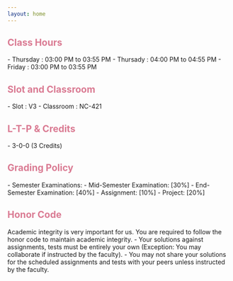 ```yaml
---
layout: home
---
```

<h2 style="color: #da7b93;"><b>Class Hours</b></h2>
- Thursday : 03:00 PM to 03:55 PM
- Thursady : 04:00 PM to 04:55 PM
- Friday   : 03:00 PM to 03:55 PM

<h2 style="color: #da7b93;"><b>Slot and Classroom</b></h2>
- Slot : V3       
- Classroom : NC-421

<h2 style="color: #da7b93;"><b>L-T-P & Credits</b></h2>
- 3-0-0 (3 Credits)


<h2 style="color: #da7b93;"><b>Grading Policy</b></h2>
- Semester Examinations:
    - Mid-Semester Examination: [30%]
    - End-Semester Examination: [40%]
- Assignment: [10%]
- Project: [20%]

<h2 style="color: #da7b93;"><b>Honor Code</b></h2>
Academic integrity is very important for us. You are required to follow the honor code to maintain academic integrity.
- Your solutions against assignments, tests must be entirely your own (Exception: You may collaborate if instructed by the faculty).
- You may not share your solutions for the scheduled assignments and tests with your peers unless instructed by the faculty.
